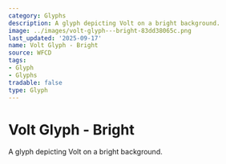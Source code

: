 ```yaml
---
category: Glyphs
description: A glyph depicting Volt on a bright background.
image: ../images/volt-glyph---bright-83dd38065c.png
last_updated: '2025-09-17'
name: Volt Glyph - Bright
source: WFCD
tags:
- Glyph
- Glyphs
tradable: false
type: Glyph
---
```


# Volt Glyph - Bright

A glyph depicting Volt on a bright background.

